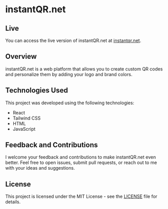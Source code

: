 # instantQR.net
## Live

You can access the live version of instantQR.net at [instantqr.net](https://www.instantqr.net).

## Overview

instantQR.net is a web platform that allows you to create custom QR codes and personalize them by adding your logo and brand colors.

## Technologies Used

This project was developed using the following technologies:

- React
- Tailwind CSS
- HTML
- JavaScript


## Feedback and Contributions

I welcome your feedback and contributions to make instantQR.net even better. Feel free to open issues, submit pull requests, or reach out to me with your ideas and suggestions.

## License

This project is licensed under the MIT License - see the [LICENSE](LICENSE) file for details.
